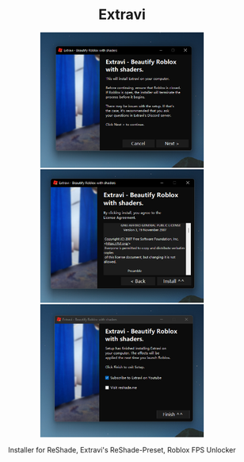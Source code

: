 <h1 align="center">Extravi</h1>

<p align="center">
  <img src="https://raw.githubusercontent.com/Extravi/InstallerExtravi/main/image.png" width="330">
  <img src="https://raw.githubusercontent.com/Extravi/InstallerExtravi/main/image0.png" width="330">
  <img src="https://raw.githubusercontent.com/Extravi/InstallerExtravi/main/image1.png" width="330">
</p>

<p align="center">Installer for ReShade, Extravi's ReShade-Preset, Roblox FPS Unlocker</p>
